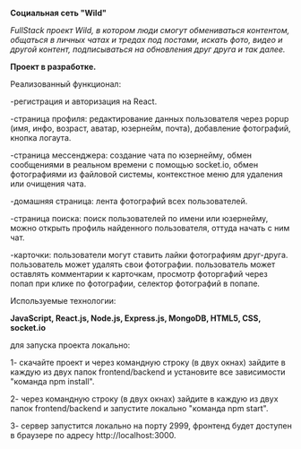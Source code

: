 **Социальная сеть "Wild"**

*FullStack проект Wild, в котором люди смогут обмениваться контентом, общаться в личных чатах и тредах под постами, искать фото, видео и другой контент,*
*подписываться на обновления друг друга и так далее.*

**Проект в разработке.**

Реализованный функционал:

-регистрация и авторизация на React.

-страница профиля: редактирование данных пользователя через popup (имя, инфо, возраст, аватар, юзернейм, почта), добавление фотографий, кнопка логаута.

-страница мессенджера: создание чата по юзернейму, обмен сообщениями в реальном времени с помощью socket.io, обмен фотографиями из файловой системы, контекстное меню для удаления или очищения чата.

-домашняя страница: лента фотографий всех пользователей.

-страница поиска: поиск пользователей по имени или юзернейму, можно открыть профиль найденного пользователя, оттуда начать с ним чат.

-карточки: пользователи могут ставить лайки фотографиям друг-друга. пользователь может удалять свои фотографии. пользователь может оставлять комментарии к карточкам, просмотр фоторгафий через попап при клике по фотографии, селектор фотографий в попапе.


Используемые технологии:

**JavaScript, React.js, Node.js, Express.js, MongoDB, HTML5, CSS, socket.io**


для запуска проекта локально:

1- скачайте проект и через командную строку (в двух окнах) зайдите в каждую из двух папок frontend/backend и установите все зависимости "команда npm install".

2- через командную строку (в двух окнах) зайдите в каждую из двух папок frontend/backend и запустите локально "команда npm start".

3- сервер запустится локально на порту 2999, фронтенд будет доступен в браузере по адресу http://localhost:3000.
